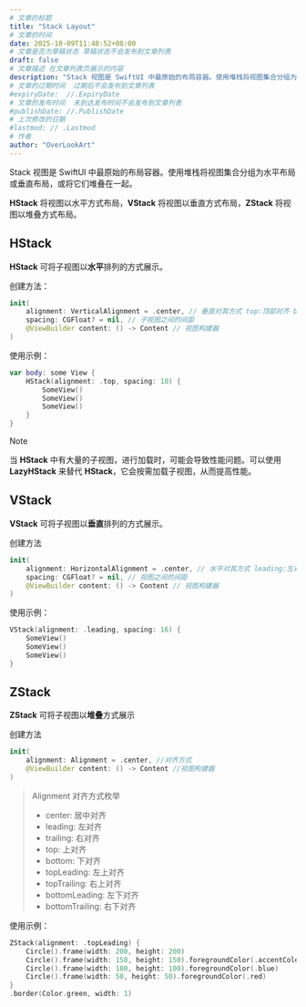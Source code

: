 ```yaml
---
# 文章的标题
title: "Stack Layout"
# 文章的时间
date: 2025-10-09T11:48:52+08:00
# 文章是否为草稿状态 草稿状态不会发布到文章列表
draft: false
# 文章描述 在文章列表页展示的内容
description: "Stack 视图是 SwiftUI 中最原始的布局容器。使用堆栈将视图集合分组为水平布局或垂直布局，或将它们堆叠在一起。"
# 文章的过期时间  过期后不会发布到文章列表
#expiryDate:  //.ExpiryDate
# 文章的发布时间  未到达发布时间不会发布到文章列表
#publishDate: //.PublishDate
# 上次修改的日期
#lastmod: // .Lastmod
# 作者
author: "OverLookArt"
---
```


Stack 视图是 SwiftUI 中最原始的布局容器。使用堆栈将视图集合分组为水平布局或垂直布局，或将它们堆叠在一起。

**HStack** 将视图以水平方式布局，**VStack** 将视图以垂直方式布局，**ZStack** 将视图以堆叠方式布局。

## HStack

**HStack** 可将子视图以**水平**排列的方式展示。

创建方法：

``` Swift
init(
    alignment: VerticalAlignment = .center, // 垂直对其方式 top:顶部对齐 bottom:底部对齐 center:垂直居中
    spacing: CGFloat? = nil, // 子视图之间的间距
    @ViewBuilder content: () -> Content // 视图构建器
)
```

使用示例：

``` Swift
var body: some View {
    HStack(alignment: .top, spacing: 10) {
        SomeView()
        SomeView()
        SomeView()
    }
}
```

> [!NOTE]
> 当 **HStack** 中有大量的子视图，进行加载时，可能会导致性能问题。可以使用 **LazyHStack** 来替代 **HStack**，它会按需加载子视图，从而提高性能。

## VStack

**VStack** 可将子视图以**垂直**排列的方式展示。

创建方法

``` swift
init(
    alignment: HorizontalAlignment = .center, // 水平对其方式 leading:左对齐 trailing:右对齐 center:水平居中
    spacing: CGFloat? = nil, // 视图之间的间距
    @ViewBuilder content: () -> Content // 视图构建器
)
```

使用示例：

``` swift
VStack(alignment: .leading, spacing: 16) {
    SomeView()
    SomeView()
    SomeView()
}
```

## ZStack

**ZStack** 可将子视图以**堆叠**方式展示

创建方法

``` swift
init(
    alignment: Alignment = .center, //对齐方式     
    @ViewBuilder content: () -> Content //视图构建器
)
```

> Alignment 对齐方式枚举
>
> * center: 居中对齐
> * leading: 左对齐
> * trailing: 右对齐
> * top: 上对齐
> * bottom: 下对齐
> * topLeading: 左上对齐
> * topTrailing: 右上对齐
> * bottomLeading: 左下对齐
> * bottomTrailing: 右下对齐

使用示例：

``` swift
ZStack(alignment: .topLeading) {
    Circle().frame(width: 200, height: 200)
    Circle().frame(width: 150, height: 150).foregroundColor(.accentColor)
    Circle().frame(width: 100, height: 100).foregroundColor(.blue)
    Circle().frame(width: 50, height: 50).foregroundColor(.red)
}
.border(Color.green, width: 1)
```
